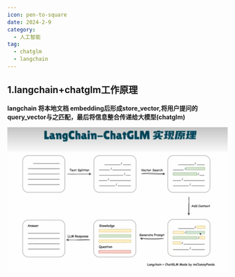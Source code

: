 ```yaml
---
icon: pen-to-square
date: 2024-2-9
category:
  - 人工智能
tag:
  - chatglm
  - langchain
---
```


## 1.langchain+chatglm工作原理

**langchain 将本地文档 embedding后形成store_vector,将用户提问的query_vector与之匹配，最后将信息整合传递给大模型(chatglm)**

![image-20240209112038640](https://raw.githubusercontent.com/chicumt/image/main/blog-images/image-20240209112038640.png)